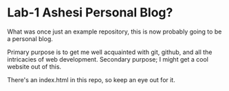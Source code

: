 # Lab-1 Ashesi Personal Blog?

What was once just an example repository, this is now probably going to be a personal blog.

Primary purpose is to get me well acquainted with git, github, and all the intricacies of web development.
Secondary purpose; I might get a cool website out of this.

There's an index.html in this repo, so keep an eye out for it.